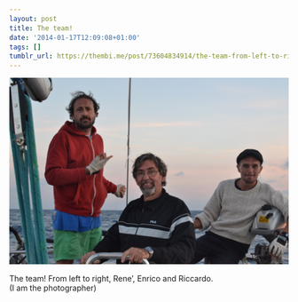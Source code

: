 ```yaml
---
layout: post
title: The team!
date: '2014-01-17T12:09:08+01:00'
tags: []
tumblr_url: https://thembi.me/post/73604834914/the-team-from-left-to-right-rene-enrico-and
---
```

 ![](/files/tumblr_mzjlebtHMU1tq106bo1_1280.jpg)  

The team! From left to right, Rene’, Enrico and Riccardo.  
(I am the photographer)

